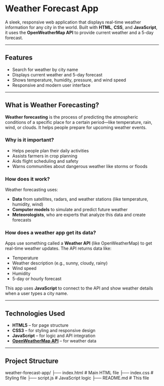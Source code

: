 #  Weather Forecast App

A sleek, responsive web application that displays real-time weather information for any city in the world. Built with **HTML**, **CSS**, and **JavaScript**, it uses the **OpenWeatherMap API** to provide current weather and a 5-day forecast.

---

##  Features

-  Search for weather by city name
-  Displays current weather and 5-day forecast
-  Shows temperature, humidity, pressure, and wind speed
-  Responsive and modern user interface

  
---

##  What is Weather Forecasting?

**Weather forecasting** is the process of predicting the atmospheric conditions of a specific place for a certain period—like temperature, rain, wind, or clouds. It helps people prepare for upcoming weather events.

###  Why is it important?

-  Helps people plan their daily activities
-  Assists farmers in crop planning
-  Aids flight scheduling and safety
-  Warns communities about dangerous weather like storms or floods

###  How does it work?

Weather forecasting uses:
- **Data** from satellites, radars, and weather stations (like temperature, humidity, wind)
- **Computer models** to simulate and predict future weather
- **Meteorologists**, who are experts that analyze this data and create forecasts

###  How does a weather app get its data?

Apps use something called a **Weather API** (like OpenWeatherMap) to get real-time weather updates. The API returns data like:

- Temperature
- Weather description (e.g., sunny, cloudy, rainy)
- Wind speed
- Humidity
- 5-day or hourly forecast

This app uses **JavaScript** to connect to the API and show weather details when a user types a city name.

---

##  Technologies Used

- **HTML5** – for page structure
- **CSS3** – for styling and responsive design
- **JavaScript** – for logic and API integration
- **[OpenWeatherMap API](https://openweathermap.org/api)** – for weather data

---

##  Project Structure

weather-forecast-app/
├── index.html # Main HTML file
├── index.css # Styling file
├── script.js # JavaScript logic
├── README.md # This file



